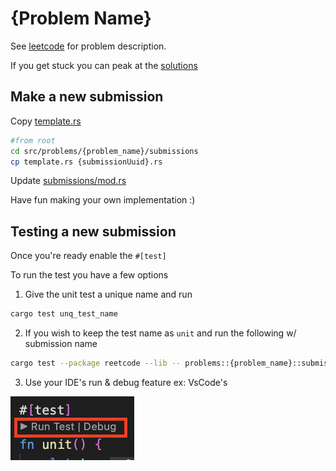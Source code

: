 # {Problem Name}

See [leetcode](https://leetcode.com/problems/merge-intervals) for problem description.

If you get stuck you can peak at the [solutions](./solutions)

## Make a new submission

Copy [template.rs](./submissions/template.rs)

```bash
#from root
cd src/problems/{problem_name}/submissions
cp template.rs {submissionUuid}.rs
```

Update [submissions/mod.rs](./submissions/mod.rs)

Have fun making your own implementation :)

## Testing a new submission

Once you're ready enable the `#[test]`

To run the test you have a few options

1. Give the unit test a unique name and run

```bash
cargo test unq_test_name
```

2. If you wish to keep the test name as `unit` and run the following w/ submission name

```bash
cargo test --package reetcode --lib -- problems::{problem_name}::submissions::{submissionUuid}::test::unit
```

3. Use your IDE's run & debug feature ex: VsCode's

![](../../../assets/vsCodeDebug.png)
